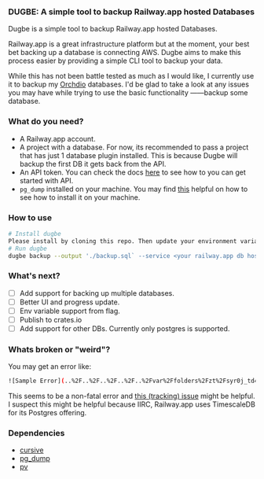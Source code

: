 ### DUGBE: A simple tool to backup Railway.app hosted Databases

Dugbe is a simple tool to backup Railway.app hosted Databases.

Railway.app is a great infrastructure platform but at the moment, your best bet backing up a database is connecting AWS. 
Dugbe aims to make this process easier by providing a simple CLI tool to backup your data. 

While this has not been battle tested as much as I would like, I currently use it to backup my [Orchdio](https://orchdio.com) databases.
I'd be glad to take a look at any issues you may have while trying to use the basic functionality ——backup some database.


### What do you need?
 - A Railway.app account.
 - A project with a database. For now, its recommended to pass a project that has just 1 database plugin installed. This is because
   Dugbe will backup the first DB it gets back from the API.
 - An API token.  You can check the docs [here](https://docs.railway.app/reference/public-api) to see how to you can get started with API.
 - `pg_dump` installed on your machine. You may find [this](https://www.cyberithub.com/how-to-install-pg_dump-and-pg_restore-on-ubuntu-20-04-lts-focal/) helpful on how to see how to install it on your machine.


### How to use
```bash
# Install dugbe
Please install by cloning this repo. Then update your environment variables with your Railway.app API token. A sample .env file is provided.
# Run dugbe
dugbe backup --output './backup.sql` --service <your railway.app db hosted service> --database <the URL of the db you want to backup>
```

### What's next?
 - [ ] Add support for backing up multiple databases.
 - [ ] Better UI and progress update.
 - [ ] Env variable support from flag.
 - [ ] Publish to crates.io
 - [ ] Add support for other DBs. Currently only postgres is supported.

### Whats broken or "weird"?
You may get an error like:
```bash
![Sample Error](..%2F..%2F..%2F..%2F..%2Fvar%2Ffolders%2Fzt%2Fsyr0j_td445cf8t0xrfn9y2h0000gp%2FT%2FTemporaryItems%2FNSIRD_screencaptureui_681OAx%2FScreenshot%202023-07-22%20at%2022.41.35.png)
```

This seems to be a non-fatal error and [this (tracking) issue](https://github.com/timescale/timescaledb/issues/1581) might be helpful. I suspect this might be helpful because
IIRC, Railway.app uses TimescaleDB for its Postgres offering.


### Dependencies
 - [cursive]()
 - [pg_dump]()
 - [pv]()